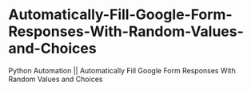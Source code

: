 # Automatically-Fill-Google-Form-Responses-With-Random-Values-and-Choices
Python Automation || Automatically Fill Google Form Responses With Random Values and Choices
